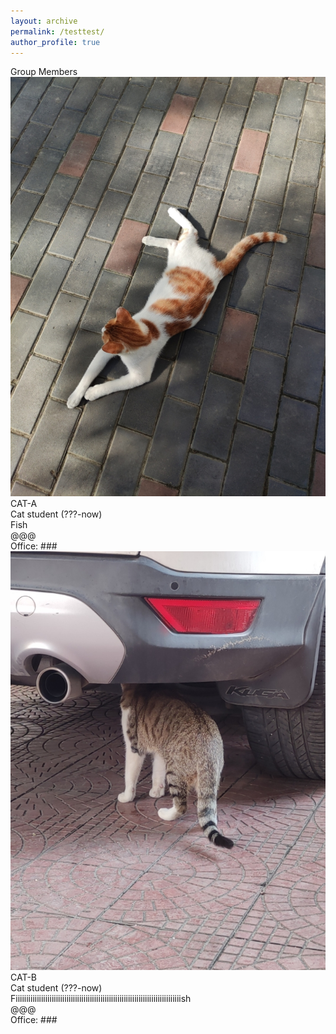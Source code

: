 ```yaml
---
layout: archive
permalink: /testtest/
author_profile: true
---
```


<link rel="stylesheet" href="/css/customized-stylesheet.css">

<div class="content-framework">
  <div class="cat">Group Members</div>
    
<div class="group-member">
    <div class="member-photo"><img src="/images/cat-a.jpg"></div>
    <div class="member-info-sets">
        <div class="member-name">CAT-A</div>
        <div class="member-status">Cat student (???-now)</div>
        <div class="member-interests">Fish</div>
        <div class="member-email">@@@</div>
        <div class="member-misc">Office: ###</div>
    </div>
</div>

<div class="group-member">
    <div class="member-photo"><img src="/images/cat-b.jpg"></div>
    <div class="member-info-sets">
        <div class="member-name">CAT-B</div>
        <div class="member-status">Cat student (???-now)</div>
        <div class="member-interests">Fiiiiiiiiiiiiiiiiiiiiiiiiiiiiiiiiiiiiiiiiiiiiiiiiiiiiiiiiiiiiiiiiiiiiiiiiiiiiiish</div>
        <div class="member-email">@@@</div>
        <div class="member-misc">Office: ###</div>
    </div>
</div>





</div>
